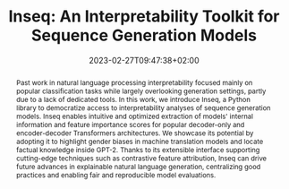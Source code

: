 ---
# Documentation: https://sourcethemes.com/academic/docs/managing-content/

title: "Inseq: An Interpretability Toolkit for Sequence Generation Models"
authors: [Gabriele Sarti, Nils Feldhus, Ludwig Sickert, Oskar van der Wal, Malvina Nissim, Arianna Bisazza]
date: 2023-02-27T09:47:38+02:00
doi: ""

# Schedule page publish date (NOT publication's date).
publishDate: 2023-02-27T09:47:38+02:00

# Publication type.
# Legend: 0 = Uncategorized; 1 = Conference paper; 2 = Journal article;
# 3 = Preprint / Working Paper; 4 = Report; 5 = Book; 6 = Book section;
# 7 = Thesis; 8 = Patent
publication_types: ["1"]

# Publication name and optional abbreviated publication name.
publication: "In Proceedings of the 61st Annual Meeting of the Association for Computational Linguistics: System Demonstrations Track"
publication_short: "ACL Demo 2023"

abstract: "Past work in natural language processing interpretability focused mainly on popular classification tasks while largely overlooking generation settings, partly due to a lack of dedicated tools. In this work, we introduce Inseq, a Python library to democratize access to interpretability analyses of sequence generation models. Inseq enables intuitive and optimized extraction of models' internal information and feature importance scores for popular decoder-only and encoder-decoder Transformers architectures. We showcase its potential by adopting it to highlight gender biases in machine translation models and locate factual knowledge inside GPT-2. Thanks to its extensible interface supporting cutting-edge techniques such as contrastive feature attribution, Inseq can drive future advances in explainable natural language generation, centralizing good practices and enabling fair and reproducible model evaluations."

# Summary. An optional shortened abstract.
summary: "We present Inseq, a Python library to democratize access to interpretability analyses of sequence generation models."

tags: [Natural Language Processing, HuggingFace, Deep Learning, Interpretability, Machine Translation, Transformers, Feature Attribution, Natural Language Generation, Library]
categories: [Natural Language Processing]
featured: true

# Custom links (optional).
#   Uncomment and edit lines below to show custom links.
# links:
# - name: Follow
#   url: https://twitter.com
#   icon_pack: fab
#   icon: twitter
links:
- name: Paper
  url: https://aclanthology.org/2023.acl-demo.40/
  icon_pack: fas
  icon: file-alt
- name: ArXiv
  url: https://arxiv.org/abs/2302.13942
  icon_pack: fas
  icon: file-contract
- name: Docs
  url: https://inseq.readthedocs.io
  icon_pack: fas
  icon: book
- name: Repository
  url: https://github.com/inseq-team/inseq
  icon_pack: fab
  icon: github
- name: PyPI
  url: https://pypi.org/project/inseq/
  icon_pack: fab
  icon: python
- name: Twitter
  icon: twitter
  icon_pack: fab
  url: https://twitter.com/InseqDev
- name: Discord
  icon: discord
  icon_pack: fab
  link: https://discord.gg/V5VgwwFPbu
- name: Hugging Face
  url: https://huggingface.co/inseq
  icon: codepen
  icon_pack: fab
- name: Tutorial
  url: https://github.com/inseq-team/inseq/blob/main/examples/inseq_tutorial.ipynb
  icon_pack: fas
  icon: rocket

url_pdf: https://aclanthology.org/2023.acl-demo.40.pdf
url_code:
url_dataset:
url_poster:
url_project:
url_slides:
url_source:
url_video:

# Featured image
# To use, add an image named `featured.jpg/png` to your page's folder. 
# Focal points: Smart, Center, TopLeft, Top, TopRight, Left, Right, BottomLeft, Bottom, BottomRight.
image:
  caption: ""
  focal_point: ""
  preview_only: false

# Associated Projects (optional).
#   Associate this publication with one or more of your projects.
#   Simply enter your project's folder or file name without extension.
#   E.g. `internal-project` references `content/project/internal-project/index.md`.
#   Otherwise, set `projects: []`.
projects: [inseq]

# Slides (optional).
#   Associate this publication with Markdown slides.
#   Simply enter your slide deck's filename without extension.
#   E.g. `slides: "example"` references `content/slides/example/index.md`.
#   Otherwise, set `slides: ""`.
slides: ""
---